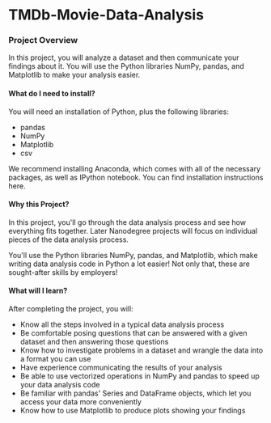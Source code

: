 # TMDb-Movie-Data-Analysis
### Project Overview
In this project, you will analyze a dataset and then communicate your findings about it. You will use the Python libraries NumPy, pandas, and Matplotlib to make your analysis easier.

#### What do I need to install?
You will need an installation of Python, plus the following libraries:

* pandas
* NumPy
* Matplotlib
* csv

We recommend installing Anaconda, which comes with all of the necessary packages, as well as IPython notebook. You can find installation instructions here.

#### Why this Project?
In this project, you'll go through the data analysis process and see how everything fits together. Later Nanodegree projects will focus on individual pieces of the data analysis process.

You'll use the Python libraries NumPy, pandas, and Matplotlib, which make writing data analysis code in Python a lot easier! Not only that, these are sought-after skills by employers!

#### What will I learn?
After completing the project, you will:

* Know all the steps involved in a typical data analysis process
* Be comfortable posing questions that can be answered with a given dataset and then answering those questions
* Know how to investigate problems in a dataset and wrangle the data into a format you can use
* Have experience communicating the results of your analysis
* Be able to use vectorized operations in NumPy and pandas to speed up your data analysis code
* Be familiar with pandas' Series and DataFrame objects, which let you access your data more conveniently
* Know how to use Matplotlib to produce plots showing your findings

